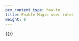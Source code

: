 ```yaml
---
pcx_content_type: how-to
title: Enable Magic user roles
weight: 8
---
```


{{<render file="_magic-user-role.md" productFolder="magic-transit" >}}